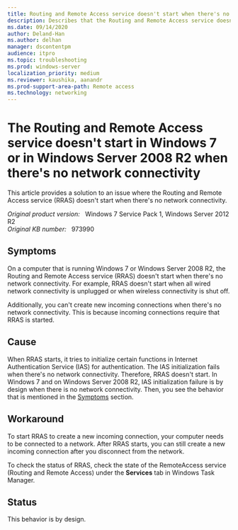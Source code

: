 ```yaml
---
title: Routing and Remote Access service doesn't start when there's no network connectivity
description: Describes that the Routing and Remote Access service doesn't start if there's no network connectivity.
ms.date: 09/14/2020
author: Deland-Han 
ms.author: delhan
manager: dscontentpm
audience: itpro
ms.topic: troubleshooting
ms.prod: windows-server
localization_priority: medium
ms.reviewer: kaushika, aanandr
ms.prod-support-area-path: Remote access
ms.technology: networking
---
```

# The Routing and Remote Access service doesn't start in Windows 7 or in Windows Server 2008 R2 when there's no network connectivity

This article provides a solution to an issue where the Routing and Remote Access service (RRAS) doesn't start when there's no network connectivity.

_Original product version:_ &nbsp; Windows 7 Service Pack 1, Windows Server 2012 R2  
_Original KB number:_ &nbsp; 973990

## Symptoms

On a computer that is running Windows 7 or Windows Server 2008 R2, the Routing and Remote Access service (RRAS) doesn't start when there's no network connectivity. For example, RRAS doesn't start when all wired network connectivity is unplugged or when wireless connectivity is shut off.

Additionally, you can't create new incoming connections when there's no network connectivity. This is because incoming connections require that RRAS is started.

## Cause

When RRAS starts, it tries to initialize certain functions in Internet Authentication Service (IAS) for authentication. The IAS initialization fails when there's no network connectivity. Therefore, RRAS doesn't start. In Windows 7 and on Windows Server 2008 R2, IAS initialization failure is by design when there is no network connectivity. Then, you see the behavior that is mentioned in the [Symptoms](#symptoms) section.

## Workaround

To start RRAS to create a new incoming connection, your computer needs to be connected to a network. After RRAS starts, you can still create a new incoming connection after you disconnect from the network.

To check the status of RRAS, check the state of the RemoteAccess service (Routing and Remote Access) under the **Services** tab in Windows Task Manager.

## Status

This behavior is by design.
